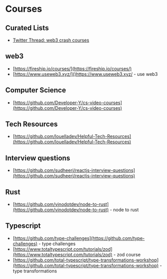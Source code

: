 # Courses

## Curated Lists

- [Twitter Thread: web3 crash courses](https://twitter.com/dabit3/status/1435516510408110080?s=20)

## web3

- [https://fireship.io/courses/](https://fireship.io/courses/)
- [https://www.useweb3.xyz/]()https://www.useweb3.xyz/ - use web3

## Computer Science

- [https://github.com/Developer-Y/cs-video-courses](https://github.com/Developer-Y/cs-video-courses)

## Tech Resources

- [https://github.com/louelladev/Helpful-Tech-Resources](https://github.com/louelladev/Helpful-Tech-Resources)

## Interview questions

- [https://github.com/sudheerj/reactjs-interview-questions](https://github.com/sudheerj/reactjs-interview-questions)

## Rust

- [https://github.com/vinodotdev/node-to-rust](https://github.com/vinodotdev/node-to-rust) - node to rust

## Typescript

- [https://github.com/type-challenges](https://github.com/type-challenges) - type challenges
- [https://www.totaltypescript.com/tutorials/zod](https://www.totaltypescript.com/tutorials/zod) - zod course
- [https://github.com/total-typescript/type-transformations-workshop](https://github.com/total-typescript/type-transformations-workshop) - type transformations
